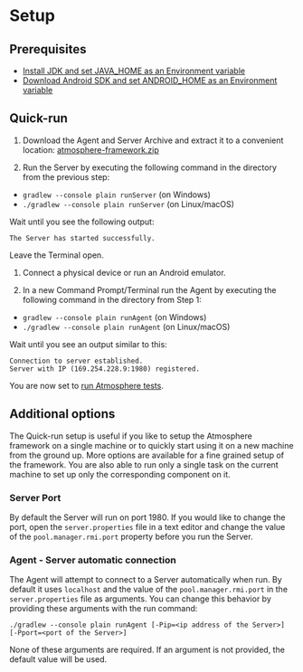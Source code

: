 # Setup
## Prerequisites
 * [Install JDK and set JAVA_HOME as an Environment variable](/setup/jdk.md)
 * [Download Android SDK and set ANDROID_HOME as an Environment variable](/setup/android_sdk.md)

## Quick-run
1. Download the Agent and Server Archive and extract it to a convenient location: [atmosphere-framework.zip](https://github.com/MusalaSoft/atmosphere-docs/releases/latest)

1. Run the Server by executing the following command in the directory from the previous step:  
 * `gradlew --console plain runServer` (on Windows)
 * `./gradlew --console plain runServer` (on Linux/macOS)

 Wait until you see the following output:
 ```
 The Server has started successfully.
 ```

 Leave the Terminal open.

1. Connect a physical device or run an Android emulator.

1. In a new Command Prompt/Terminal run the Agent by executing the following command in the directory from Step 1:  
 * `gradlew --console plain runAgent` (on Windows)
 * `./gradlew --console plain runAgent` (on Linux/macOS)

 Wait until you see an output similar to this:
 ```
 Connection to server established.
 Server with IP (169.254.228.9:1980) registered.
 ```

You are now set to [run Atmosphere tests](https://github.com/MusalaSoft/atmosphere-docs#atmosphere-tests).

## Additional options
The Quick-run setup is useful if you like to setup the Atmosphere framework on a single machine or to quickly start using it on a new machine from the ground up. More options are available for a fine grained setup of the framework. You are also able to run only a single task on the current machine to set up only the corresponding component on it.

### Server Port
By default the Server will run on port 1980. If you would like to change the port, open the `server.properties` file in a text editor and change the value of the `pool.manager.rmi.port` property before you run the Server.

### Agent - Server automatic connection
The Agent will attempt to connect to a Server automatically when run. By default it uses `localhost` and the value of the `pool.manager.rmi.port` in the `server.properties` file as arguments. You can change this behavior by providing these arguments with the run command:
```
./gradlew --console plain runAgent [-Pip=<ip address of the Server>] [-Pport=<port of the Server>]
```

None of these arguments are required. If an argument is not provided, the default value will be used.
